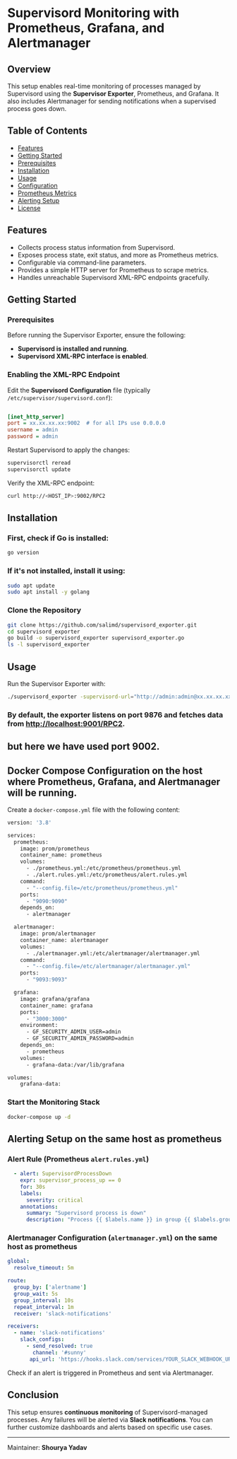 # Supervisord Monitoring with Prometheus, Grafana, and Alertmanager

## Overview

This setup enables real-time monitoring of processes managed by Supervisord using the **Supervisor Exporter**, Prometheus, and Grafana. It also includes Alertmanager for sending notifications when a supervised process goes down.

## Table of Contents

- [Features](#features)
- [Getting Started](#getting-started)
- [Prerequisites](#prerequisites)
- [Installation](#installation)
- [Usage](#usage)
- [Configuration](#configuration)
- [Prometheus Metrics](#prometheus-metrics)
- [Alerting Setup](#alerting-setup)
- [License](#license)

## Features

- Collects process status information from Supervisord.
- Exposes process state, exit status, and more as Prometheus metrics.
- Configurable via command-line parameters.
- Provides a simple HTTP server for Prometheus to scrape metrics.
- Handles unreachable Supervisord XML-RPC endpoints gracefully.

## Getting Started

### Prerequisites

Before running the Supervisor Exporter, ensure the following:

- **Supervisord is installed and running**.
- **Supervisord XML-RPC interface is enabled**.

### Enabling the XML-RPC Endpoint

Edit the **Supervisord Configuration** file (typically `/etc/supervisor/supervisord.conf`):

```ini

[inet_http_server]
port = xx.xx.xx.xx:9002  # for all IPs use 0.0.0.0 
username = admin
password = admin 
```

Restart Supervisord to apply the changes:

```sh
supervisorctl reread
supervisorctl update
```

Verify the XML-RPC endpoint:

```sh
curl http://<HOST_IP>:9002/RPC2
```

## Installation

### First, check if Go is installed:
```sh
go version
```


### If it's not installed, install it using:
```sh
sudo apt update
sudo apt install -y golang
```

### Clone the Repository

```sh
git clone https://github.com/salimd/supervisord_exporter.git
cd supervisord_exporter
go build -o supervisord_exporter supervisord_exporter.go
ls -l supervisord_exporter
```

## Usage

Run the Supervisor Exporter with:

```sh
./supervisord_exporter -supervisord-url="http://admin:admin@xx.xx.xx.xx:9002/RPC2" -web.listen-address=":9876" -web.telemetry-path="/metrics"

```
### By default, the exporter listens on **port 9876** and fetches data from [**http://localhost:9001/RPC2**](http://localhost:9001/RPC2).
## but here we have used port 9002.


## Docker Compose Configuration on the host where Prometheus, Grafana, and Alertmanager will be running.
Create a `docker-compose.yml` file with the following content:
```bash
version: '3.8'

services:
  prometheus:
    image: prom/prometheus
    container_name: prometheus
    volumes:
      - ./prometheus.yml:/etc/prometheus/prometheus.yml
      - ./alert.rules.yml:/etc/prometheus/alert.rules.yml
    command:
      - "--config.file=/etc/prometheus/prometheus.yml"
    ports:
      - "9090:9090"
    depends_on:
      - alertmanager

  alertmanager:
    image: prom/alertmanager
    container_name: alertmanager
    volumes:
      - ./alertmanager.yml:/etc/alertmanager/alertmanager.yml
    command:
      - "--config.file=/etc/alertmanager/alertmanager.yml"
    ports:
      - "9093:9093"

  grafana:
    image: grafana/grafana
    container_name: grafana
    ports:
      - "3000:3000"
    environment:
      - GF_SECURITY_ADMIN_USER=admin
      - GF_SECURITY_ADMIN_PASSWORD=admin
    depends_on:
      - prometheus
    volumes:
      - grafana-data:/var/lib/grafana

volumes:
    grafana-data:

```

### Start the Monitoring Stack
```bash
docker-compose up -d
```

## Alerting Setup on the same host as prometheus

### Alert Rule (Prometheus `alert.rules.yml`)

```yaml
  - alert: SupervisordProcessDown
    expr: supervisor_process_up == 0
    for: 30s
    labels:
      severity: critical
    annotations:
      summary: "Supervisord process is down"
      description: "Process {{ $labels.name }} in group {{ $labels.group }} is down."
```

### Alertmanager Configuration (`alertmanager.yml`) on the same host as prometheus

```yaml
global:
  resolve_timeout: 5m

route:
  group_by: ['alertname']
  group_wait: 5s
  group_interval: 10s
  repeat_interval: 1m
  receiver: 'slack-notifications'

receivers:
  - name: 'slack-notifications'
    slack_configs:
      - send_resolved: true
        channel: '#sunny'
       api_url: 'https://hooks.slack.com/services/YOUR_SLACK_WEBHOOK_URL'

```

Check if an alert is triggered in Prometheus and sent via Alertmanager.

## Conclusion
This setup ensures **continuous monitoring** of Supervisord-managed processes. Any failures will be alerted via **Slack notifications**. You can further customize dashboards and alerts based on specific use cases.

---


Maintainer: **Shourya Yadav**



